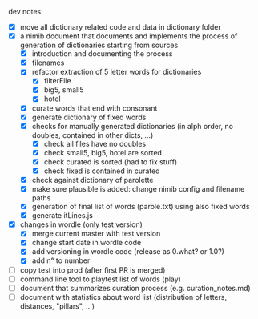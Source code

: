 dev notes:

- [x] move all dictionary related code and data in dictionary folder
- [x] a nimib document that documents and implements the process of generation of dictionaries starting from sources
  - [x] introduction and documenting the process
  - [x] filenames
  - [x] refactor extraction of 5 letter words for dictionaries
    - [x] filterFile
    - [x] big5, small5
    - [x] hotel
  - [x] curate words that end with consonant
  - [x] generate dictionary of fixed words
  - [x] checks for manually generated dictionaries (in alph order, no doubles, contained in other dicts, ...)
    - [x] check all files have no doubles
    - [x] check small5, big5, hotel are sorted
    - [x] check curated is sorted (had to fix stuff)
    - [x] check fixed is contained in curated
  - [x] check against dictionary of parolette
  - [x] make sure plausible is added: change nimib config and filename paths
  - [x] generation of final list of words (parole.txt) using also fixed words
  - [x] generate itLines.js
- [x] changes in wordle (only test version)
  - [x] merge current master with test version
  - [x] change start date in wordle code
  - [x] add versioning in wordle code (release as 0.what? or 1.0?)
  - [x] add n° to number
- [ ] copy test into prod (after first PR is merged)
- [ ] command line tool to playtest list of words (play)
- [ ] document that summarizes curation process (e.g. curation_notes.md)
- [ ] document with statistics about word list (distribution of letters, distances, "pillars", ...)
